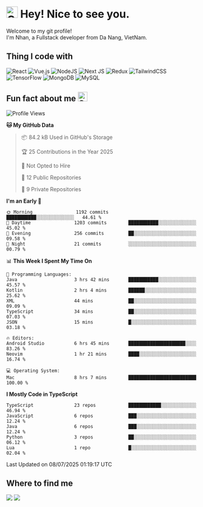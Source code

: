# <img src="https://raw.githubusercontent.com/Tarikul-Islam-Anik/Animated-Fluent-Emojis/master/Emojis/Smilies/Cowboy%20Hat%20Face.png" alt="Cowboy Hat Face" width="30" height="30" /> Hey! Nice to see you.
Welcome to my git profile! <br/>
I'm Nhan, a Fullstack developer from  Da Nang, VietNam.

## Thing I code with
![React](https://img.shields.io/badge/react-%2320232a.svg?style=for-the-badge&logo=react&logoColor=%2361DAFB) ![Vue.js](https://img.shields.io/badge/vuejs-%2335495e.svg?style=for-the-badge&logo=vuedotjs&logoColor=%234FC08D) 	![NodeJS](https://img.shields.io/badge/node.js-6DA55F?style=for-the-badge&logo=node.js&logoColor=white) ![Next JS](https://img.shields.io/badge/Next-black?style=for-the-badge&logo=next.js&logoColor=white) ![Redux](https://img.shields.io/badge/redux-%23593d88.svg?style=for-the-badge&logo=redux&logoColor=white) ![TailwindCSS](https://img.shields.io/badge/tailwindcss-%2338B2AC.svg?style=for-the-badge&logo=tailwind-css&logoColor=white) ![TensorFlow](https://img.shields.io/badge/TensorFlow-%23FF6F00.svg?style=for-the-badge&logo=TensorFlow&logoColor=white) ![MongoDB](https://img.shields.io/badge/MongoDB-%234ea94b.svg?style=for-the-badge&logo=mongodb&logoColor=white) ![MySQL](https://img.shields.io/badge/mysql-4479A1.svg?style=for-the-badge&logo=mysql&logoColor=white)

## Fun fact about me <img src="https://raw.githubusercontent.com/Tarikul-Islam-Anik/Animated-Fluent-Emojis/master/Emojis/Smilies/Grinning%20Face%20with%20Smiling%20Eyes.png" alt="Grinning Face with Smiling Eyes" width="25" height="25" />
<!--START_SECTION:waka-->
![Profile Views](http://img.shields.io/badge/Profile%20Views-119-blue)

**🐱 My GitHub Data** 

> 📦 84.2 kB Used in GitHub's Storage 
 > 
> 🏆 25 Contributions in the Year 2025
 > 
> 🚫 Not Opted to Hire
 > 
> 📜 12 Public Repositories 
 > 
> 🔑 9 Private Repositories 
 > 
**I'm an Early 🐤** 

```text
🌞 Morning                1192 commits        ███████████░░░░░░░░░░░░░░   44.61 % 
🌆 Daytime                1203 commits        ███████████░░░░░░░░░░░░░░   45.02 % 
🌃 Evening                256 commits         ██░░░░░░░░░░░░░░░░░░░░░░░   09.58 % 
🌙 Night                  21 commits          ░░░░░░░░░░░░░░░░░░░░░░░░░   00.79 % 
```


📊 **This Week I Spent My Time On** 

```text
💬 Programming Languages: 
Java                     3 hrs 42 mins       ███████████░░░░░░░░░░░░░░   45.57 % 
Kotlin                   2 hrs 4 mins        ██████░░░░░░░░░░░░░░░░░░░   25.62 % 
XML                      44 mins             ██░░░░░░░░░░░░░░░░░░░░░░░   09.09 % 
TypeScript               34 mins             ██░░░░░░░░░░░░░░░░░░░░░░░   07.03 % 
JSON                     15 mins             █░░░░░░░░░░░░░░░░░░░░░░░░   03.18 % 

🔥 Editors: 
Android Studio           6 hrs 45 mins       █████████████████████░░░░   83.26 % 
Neovim                   1 hr 21 mins        ████░░░░░░░░░░░░░░░░░░░░░   16.74 % 

💻 Operating System: 
Mac                      8 hrs 7 mins        █████████████████████████   100.00 % 
```

**I Mostly Code in TypeScript** 

```text
TypeScript               23 repos            ████████████░░░░░░░░░░░░░   46.94 % 
JavaScript               6 repos             ███░░░░░░░░░░░░░░░░░░░░░░   12.24 % 
Java                     6 repos             ███░░░░░░░░░░░░░░░░░░░░░░   12.24 % 
Python                   3 repos             ██░░░░░░░░░░░░░░░░░░░░░░░   06.12 % 
Lua                      1 repo              █░░░░░░░░░░░░░░░░░░░░░░░░   02.04 % 
```




 Last Updated on 08/07/2025 01:19:17 UTC
<!--END_SECTION:waka-->

## Where to find me
<a href="https://www.facebook.com/nhanphan159"><img src="https://img.shields.io/badge/Facebook-1877F2?style=for-the-badge&logo=facebook&logoColor=white"/></a>   <a href="https://www.linkedin.com/in/thanhnhan-1509p"><img src="https://img.shields.io/badge/LinkedIn-0077B5?style=for-the-badge&logo=linkedin&logoColor=white"/></a>
